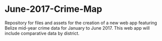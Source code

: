# June-2017-Crime-Map
Repository for files and assets for the creation of a new web app featuring Belize mid-year crime data for January to June 2017.
This web app will include comparative data by district.
